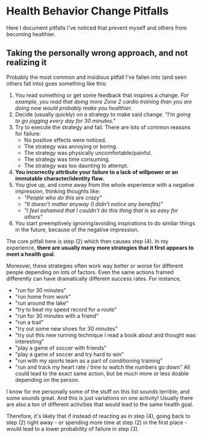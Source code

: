 # Health Behavior Change Pitfalls

Here I document pitfalls I've noticed that prevent myself and others from
becoming healthier.

## Taking the personally wrong approach, and not realizing it

Probably the most common and insidious pitfall I've fallen into (and seen others
fall into) goes something like this:

1. You read something or get some feedback that inspires a change.
   _For example, you read that doing more Zone 2 cardio training than you are
   doing now would probably make you healthier._
2. Decide (usually quickly) on a strategy to make said change.
   _"I'm going to go jogging every day for 30 minutes."_
3. Try to execute the strategy and fail.
   There are lots of common reasons for failure:
   - No positive effects were noticed.
   - The strategy was annoying or boring.
   - The strategy was physically uncomfortable/painful.
   - The strategy was time consuming.
   - The strategy was too daunting to attempt.
4. **You incorrectly attribute your failure to a lack of willpower or an
   immutable character/identity flaw.**
5. You give up, and come away from the whole experience with a negative
   impression, thinking thoughts like:
   - _"People who do this are crazy"_
   - _"It doesn't matter anyway (I didn't notice any benefits)"_
   - _"I feel ashamed that I couldn't do this thing that is so easy for others"_
6. You start preemptively ignoring/avoiding inspirations to do similar things in
   the future, because of the negative impression.

The core pitfall here is step (2) which then causes step (4).
In my experience, **there are usually many more strategies that it first appears
to meet a health goal**.

Moreover, these strategies often work way better or worse for different people
depending on lots of factors.
Even the same actions framed differently can have dramatically different success
rates.
For instance,

 - "run for 30 minutes"
 - "run home from work"
 - "run around the lake"
 - "try to beat my speed record for a route"
 - "run for 30 minutes with a friend"
 - "run a trail"
 - "try out some new shoes for 30 minutes"
 - "try out this new running technique I read a book about and thought was
   interesting"
 - "play a game of soccer with friends"
 - "play a game of soccer and try hard to win"
 - "run with my sports team as a part of conditioning training"
 - "run and track my heart rate / time to watch the numbers go down" All could
   lead to the exact same action, but be much more or less doable depending on
   the person.

I know for me personally some of the stuff on this list sounds terrible, and
some sounds great.
And this is just variations on one activity!
Usually there are also a ton of different activities that would lead to the same
health goal.

Therefore, it's likely that if instead of reacting as in step (4), going back to
step (2) right away - or spending more time at step (2) in the first place -
would lead to a lower probability of failure in step (3).
